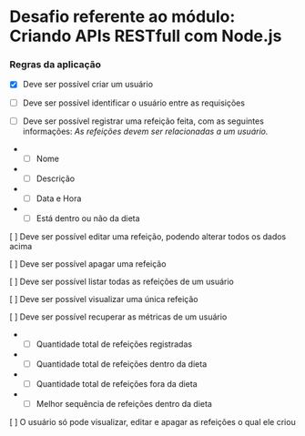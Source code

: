 # Desafio referente ao módulo: Criando APIs RESTfull com Node.js

### Regras da aplicação

- [x] Deve ser possível criar um usuário

- [ ] Deve ser possível identificar o usuário entre as requisições

- [ ] Deve ser possível registrar uma refeição feita, com as seguintes informações:
      _As refeições devem ser relacionadas a um usuário._

- - [ ] Nome

- - [ ] Descrição

- - [ ] Data e Hora

- - [ ] Está dentro ou não da dieta

[ ] Deve ser possível editar uma refeição, podendo alterar todos os dados acima

[ ] Deve ser possível apagar uma refeição

[ ] Deve ser possível listar todas as refeições de um usuário

[ ] Deve ser possível visualizar uma única refeição

[ ] Deve ser possível recuperar as métricas de um usuário

- - [ ] Quantidade total de refeições registradas

- - [ ] Quantidade total de refeições dentro da dieta

- - [ ] Quantidade total de refeições fora da dieta

- - [ ] Melhor sequência de refeições dentro da dieta

[ ] O usuário só pode visualizar, editar e apagar as refeições o qual ele criou
